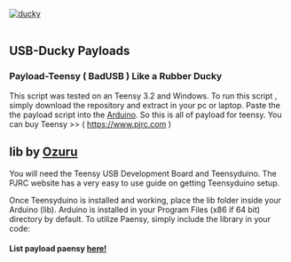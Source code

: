 [![ducky](https://github.com/pxcs/badscripts/assets/151133481/dd41623e-4df6-4ebc-b7b2-eede99431f10)](https://github.com/pxcs/badscripts/)<br><br>

## USB-Ducky Payloads

### Payload-Teensy ( BadUSB ) Like a Rubber Ducky 

This script was tested on an Teensy 3.2 and Windows. To run this script , simply download the repository and extract in your pc or laptop. Paste the the payload script into the [Arduino](https://www.arduino.cc/). So this is all of payload for teensy. You can buy Teensy >> ( https://www.pjrc.com )


## lib by [Ozuru](https://github.com/Ozuru)
You will need the Teensy USB Development Board and Teensyduino. The PJRC website has a very easy to use guide on getting Teensyduino setup.

Once Teensyduino is installed and working, place the lib folder inside your Arduino (lib). Arduino is installed in your Program Files (x86 if 64 bit) directory by default. To utilize Paensy, simply include the library in your code:


#### List payload paensy [here!](https://github.com/pxcs/badscripts/tree/main/lib)
